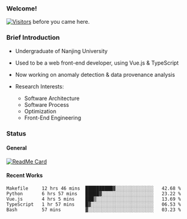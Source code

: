 ### Welcome!

[![Visitors](https://visitor-badge.laobi.icu/badge?page_id=HermitSun.HermitSun)]() before you came here.

### Brief Introduction

- Undergraduate of Nanjing University

- Used to be a web front-end developer, using Vue.js & TypeScript

- Now working on anomaly detection & data provenance analysis

- Research Interests: 
  - Software Architecture
  - Software Process
  - Optimization
  - Front-End Engineering

### Status

#### General

[![ReadMe Card](https://github-readme-stats.hermitsun.vercel.app/api?username=HermitSun&count_private=true&show_icons=true)]()

#### Recent Works

<!--START_SECTION:waka-->
```text
Makefile     12 hrs 46 mins  ██████████▓░░░░░░░░░░░░░░   42.68 % 
Python       6 hrs 57 mins   █████▓░░░░░░░░░░░░░░░░░░░   23.22 % 
Vue.js       4 hrs 5 mins    ███▒░░░░░░░░░░░░░░░░░░░░░   13.69 % 
TypeScript   1 hr 57 mins    █▓░░░░░░░░░░░░░░░░░░░░░░░   06.53 % 
Bash         57 mins         ▓░░░░░░░░░░░░░░░░░░░░░░░░   03.23 % 
```
<!--END_SECTION:waka-->
